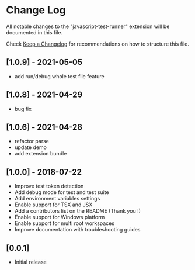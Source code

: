 # Change Log
All notable changes to the "javascript-test-runner" extension will be documented in this file.

Check [Keep a Changelog](http://keepachangelog.com/) for recommendations on how to structure this file.

## [1.0.9] - 2021-05-05
- add run/debug whole test file feature

## [1.0.8] - 2021-04-29
- bug fix

## [1.0.6] - 2021-04-28
- refactor parse
- update demo
- add extension bundle

## [1.0.0] - 2018-07-22
- Improve test token detection
- Add debug mode for test and test suite
- Add environment variables settings
- Enable support for TSX and JSX
- Add a contributors list on the README (Thank you !)
- Enable support for Windows platform
- Enable support for multi root workspaces
- Improve documentation with troubleshooting guides


## [0.0.1]
- Initial release
